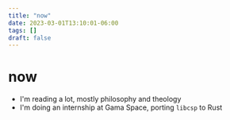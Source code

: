 ```yaml
---
title: "now"
date: 2023-03-01T13:10:01-06:00
tags: []
draft: false
---
```


# now
- I'm reading a lot, mostly philosophy and theology 
- I'm doing an internship at Gama Space, porting `libcsp` to Rust  


